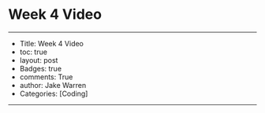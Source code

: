 # Week 4 Video

---
- Title: Week 4 Video
- toc: true
- layout: post
- Badges: true
- comments: True
- author: Jake Warren
- Categories: [Coding]
---

